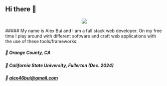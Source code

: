 ## Hi there 👋
<p align ="center">
<a href = "https://skillsicons.dev">
      <img src = "https://skillicons.dev/icons?i=react,js,html,css,postgres,nodejs,py,php,firebase&theme=dark"/>
</a>
</p>
##### My name is Alex Bui and I am a full stack web developer. On my free time I play around with different software and craft web applications with the use of these tools/frameworks:



##### 📍  Orange County, CA
##### 🏫 California State University, Fullerton (Dec. 2024)
##### 📧 alex46bui@gmail.com

      



